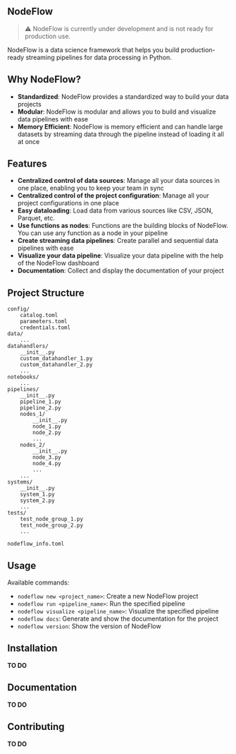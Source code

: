 ## NodeFlow
> ⚠️ NodeFlow is currently under development and is not ready for production use. 

NodeFlow is a data science framework that helps you build production-ready streaming pipelines for data processing in Python.

## Why NodeFlow?
- **Standardized**: NodeFlow provides a standardized way to build your data projects
- **Modular**: NodeFlow is modular and allows you to build and visualize data pipelines with ease
- **Memory Efficient**: NodeFlow is memory efficient and can handle large datasets by streaming data through the pipeline instead of loading it all at once

## Features
- **Centralized control of data sources**: Manage all your data sources in one place, enabling you to keep your team in sync
- **Centralized control of the project configuration**: Manage all your project configurations in one place
- **Easy dataloading**: Load data from various sources like CSV, JSON, Parquet, etc.
- **Use functions as nodes**: Functions are the building blocks of NodeFlow. You can use any function as a node in your pipeline
- **Create streaming data pipelines**: Create parallel and sequential data pipelines with ease
- **Visualize your data pipeline**: Visualize your data pipeline with the help of the NodeFlow dashboard
- **Documentation**: Collect and display the documentation of your project

## Project Structure
```
config/
    catalog.toml
    parameters.toml
    credentials.toml
data/
    ...
datahandlers/
    __init__.py
    custom_datahandler_1.py
    custom_datahandler_2.py
    ...
notebooks/
    ...
pipelines/
    __init__.py
    pipeline_1.py
    pipeline_2.py
    nodes_1/
        __init__.py
        node_1.py
        node_2.py
        ...
    nodes_2/
        __init__.py
        node_3.py
        node_4.py
        ...
    ...
systems/
    __init__.py
    system_1.py
    system_2.py
    ...
tests/
    test_node_group_1.py
    test_node_group_2.py
    ...

nodeflow_info.toml
```

## Usage
Available commands:
- `nodeflow new <project_name>`: Create a new NodeFlow project
- `nodeflow run <pipeline_name>`: Run the specified pipeline
- `nodeflow visualize <pipeline_name>`: Visualize the specified pipeline
- `nodeflow docs`: Generate and show the documentation for the project
- `nodeflow version`: Show the version of NodeFlow

## Installation
**TO DO**

## Documentation
**TO DO**

## Contributing
**TO DO**